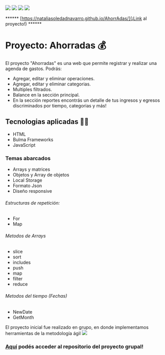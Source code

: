 

![](https://img.shields.io/badge/%E2%80%A2-JavaScript-yellow) ![](https://img.shields.io/badge/%E2%80%A2-HTML-red) ![](https://img.shields.io/badge/%E2%80%A2-BULMA-blue) ![](https://img.shields.io/badge/%E2%80%A2%20-LocalStorage-orange)

****** [https://nataliasoledadnavarro.github.io/AhorrAdas/](¡Link al proyecto!) ******
# Proyecto: Ahorradas 💰

El proyecto "Ahorradas" es una web que permite registrar y realizar una agenda de gastos.
Podrás: 
- Agregar, editar y eliminar operaciones. 
- Agregar, editar y eliminar categorias. 
- Multiples filtrados.
- Balance en la sección principal.
- En la sección reportes encontrás un detalle de tus ingresos y egresos discriminados por tiempo, categorias y más!

## Tecnologias aplicadas 👩‍💻
- HTML 
- Bulma Frameworks
- JavaScript

### Temas abarcados
- Arrays y matrices 
- Objetos y Array de objetos
- Local Storage
- Formato Json 
- Diseño responsive

###### Estructuras de repetición:
- For
- Map

###### Metodos de Arrays
- slice
- sort
- includes
- push
- map
- filter
- reduce

###### Metodos del tiempo  (Fechas)
- NewDate
- GetMonth

El proyecto inicial fue realizado en grupo, en donde implementamos herramientas de la metodología ágil ![](https://img.shields.io/badge/%E2%80%A2-SCRUM-green)

### [Aquí](https://github.com/GabytaDev/AhorrAdas-grupo) podés acceder al repositorio del proyecto grupal!